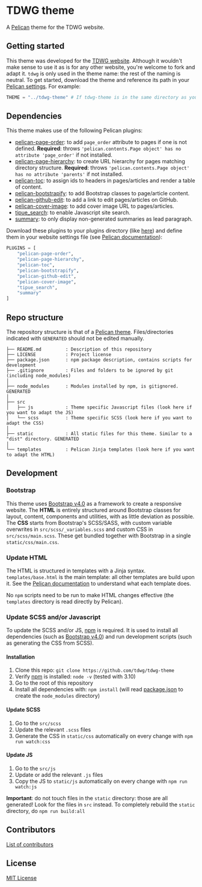 # TDWG theme

A [Pelican](http://docs.getpelican.com/) theme for the TDWG website.

## Getting started

This theme was developed for the [TDWG website](https://github.com/tdwg/website). Although it wouldn't make sense to use it as is for any other website, you're welcome to fork and adapt it. `tdwg` is only used in the theme name: the rest of the naming is neutral. To get started, download the theme and reference its path in your [Pelican settings](http://docs.getpelican.com/en/latest/settings.html#themes). For example:

```python
THEME = "../tdwg-theme" # If tdwg-theme is in the same directory as your website repo
```

## Dependencies

This theme makes use of the following Pelican plugins:

* [pelican-page-order](https://github.com/akhayyat/pelican-page-order): to add `page_order` attribute to pages if one is not defined. **Required**: throws `'pelican.contents.Page object' has no attribute 'page_order'` if not installed.
* [pelican-page-hierarchy](https://github.com/akhayyat/pelican-page-hierarchy): to create URL hierarchy for pages matching directory structure. **Required**: throws `'pelican.contents.Page object' has no attribute 'parents'` if not installed.
* [pelican-toc](https://github.com/ingwinlu/pelican-toc): to assign ids to headers in pages/articles and render a table of content.
* [pelican-bootstrapify](https://github.com/ingwinlu/pelican-bootstrapify): to add Bootstrap classes to page/article content.
* [pelican-github-edit](https://github.com/peterdesmet/pelican-github-edit): to add a link to edit pages/articles on GitHub.
* [pelican-cover-image](https://github.com/peterdesmet/pelican-cover-image): to add cover image URL to pages/articles.
* [tipue_search](https://github.com/getpelican/pelican-plugins/tree/master/tipue_search): to enable Javascript site search.
* [summary](https://github.com/getpelican/pelican-plugins/tree/master/summary): to only display non-generated summaries as lead paragraph.

Download these plugins to your plugins directory (like [here](https://github.com/tdwg/website/tree/master/plugins)) and define them in your website settings file (see [Pelican documentation](http://docs.getpelican.com/en/stable/plugins.html)):

```python
PLUGINS = [
    "pelican-page-order",
    "pelican-page-hierarchy",
    "pelican-toc",
    "pelican-bootstrapify",
    "pelican-github-edit",
    "pelican-cover-image",
    "tipue_search",
    "summary"
]
```

## Repo structure

The repository structure is that of a [Pelican theme](http://docs.getpelican.com/en/latest/themes.html#structure). Files/directories indicated with `GENERATED` should not be edited manually.

```
├── README.md         : Description of this repository
├── LICENSE           : Project license
├── package.json      : npm package description, contains scripts for development
├── .gitignore        : Files and folders to be ignored by git (including node_modules)
│
├── node_modules      : Modules installed by npm, is gitignored. GENERATED
│
├── src
│   ├── js            : Theme specific Javascript files (look here if you want to adapt the JS)
│   └── scss          : Theme specific SCSS (look here if you want to adapt the CSS)
│
├── static            : All static files for this theme. Similar to a "dist" directory. GENERATED
│
└── templates         : Pelican Jinja templates (look here if you want to adapt the HTML)
```

## Development

### Bootstrap

This theme uses [Bootstrap v4.0](https://getbootstrap.com/docs/4.0/getting-started/introduction/) as a framework to create a responsive website. The **HTML** is entirely structured around Bootstrap classes for layout, content, components and utilities, with as little deviation as possible. The **CSS** starts from Bootstrap's SCSS/SASS, with custom variable overwrites in `src/scss/_variables.scss` and custom CSS in `src/scss/main.scss`. These get bundled together with Bootstrap in a single `static/css/main.css`.

### Update HTML

The HTML is structured in templates with a Jinja syntax. `templates/base.html` is the main template: all other templates are build upon it. See the [Pelican documentation](http://docs.getpelican.com/en/latest/themes.html) to understand what each template does.

No `npm` scripts need to be run to make HTML changes effective (the `templates` directory is read directly by Pelican).

### Update SCSS and/or Javascript

To update the SCSS and/or JS, [npm](https://www.npmjs.com/get-npm) is required. It is used to install all dependencies (such as [Bootstrap v4.0](https://getbootstrap.com/)) and run development scripts (such as generating the CSS from SCSS).

#### Installation

1. Clone this repo: `git clone https://github.com/tdwg/tdwg-theme`
2. Verify [npm](https://www.npmjs.com/get-npm) is installed: `node -v` (tested with 3.10)
3. Go to the root of this repository
4. Install all dependencies with: `npm install` (will read [package.json](package.json) to create the `node_modules` directory)

#### Update SCSS

1. Go to the `src/scss`
2. Update the relevant `.scss` files
3. Generate the CSS in `static/css` automatically on every change with `npm run watch:css`

#### Update JS

1. Go to the `src/js`
2. Update or add the relevant `.js` files
3. Copy the JS to `static/js` automatically on every change with `npm run watch:js`

**Important**: do not touch files in the `static` directory: those are all generated! Look for the files in `src` instead. To completely rebuild the `static` directory, do `npm run build:all`

## Contributors

[List of contributors](https://github.com/tdwg/tdwg-theme/contributors)

## License

[MIT License](LICENSE)
